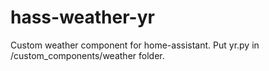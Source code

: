 hass-weather-yr
=========

Custom weather component for home-assistant. Put yr.py in <config>/custom\_components/weather folder.
